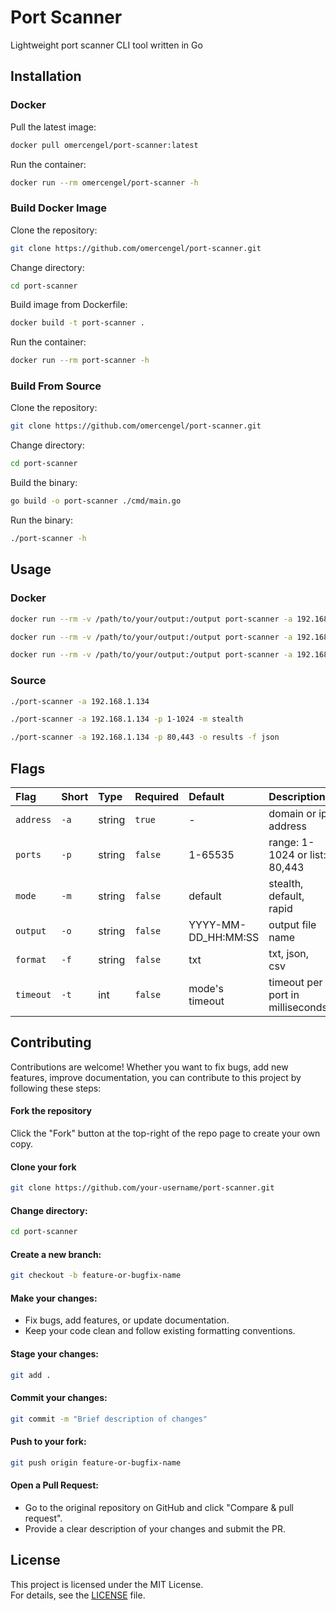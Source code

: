# Port Scanner

Lightweight port scanner CLI tool written in Go


## Installation

### Docker

Pull the latest image:
```bash
docker pull omercengel/port-scanner:latest
```

Run the container:
```bash
docker run --rm omercengel/port-scanner -h
```

### Build Docker Image

Clone the repository:
```bash
git clone https://github.com/omercengel/port-scanner.git
```

Change directory:
```bash
cd port-scanner
```

Build image from Dockerfile:
```bash
docker build -t port-scanner .
```

Run the container:
```bash
docker run --rm port-scanner -h
```

### Build From Source

Clone the repository:
```bash
git clone https://github.com/omercengel/port-scanner.git
```

Change directory:
```bash
cd port-scanner
```

Build the binary:
```bash
go build -o port-scanner ./cmd/main.go
```

Run the binary:
```bash
./port-scanner -h
```

## Usage

### Docker

```bash
docker run --rm -v /path/to/your/output:/output port-scanner -a 192.168.1.134
```

```bash
docker run --rm -v /path/to/your/output:/output port-scanner -a 192.168.1.134 -p 1-1024 -m stealth
```

```bash
docker run --rm -v /path/to/your/output:/output port-scanner -a 192.168.1.134 -p 80,443 -o results -f json
```

### Source

```bash
./port-scanner -a 192.168.1.134
```

```bash
./port-scanner -a 192.168.1.134 -p 1-1024 -m stealth
```

```bash
./port-scanner -a 192.168.1.134 -p 80,443 -o results -f json
```


## Flags

| Flag        | Short | Type   | Required | Default               | Description                      |
| :---------- | :---- | :----- | :------- | :-------------------- | :------------------------------- |
| `address` | `-a`  | string | `true`   | -                   | domain or ip address             |
| `ports`   | `-p`  | string | `false`  | 1-65535             | range: 1-1024 or list: 80,443    |
| `mode`    | `-m`  | string | `false`  | default             | stealth, default, rapid          |
| `output`  | `-o`  | string | `false`  | YYYY-MM-DD_HH:MM:SS | output file name                 |
| `format`  | `-f`  | string | `false`  | txt                 | txt, json, csv                   |
| `timeout` | `-t`  | int    | `false`  | mode's timeout      | timeout per port in milliseconds |

## Contributing

Contributions are welcome! Whether you want to fix bugs, add new features, improve documentation, you can contribute to this project by following these steps:

#### Fork the repository

Click the "Fork" button at the top-right of the repo page to create your own copy.

#### Clone your fork
```bash
git clone https://github.com/your-username/port-scanner.git
```

#### Change directory:
```bash
cd port-scanner
```

#### Create a new branch:
```bash
git checkout -b feature-or-bugfix-name
```

#### Make your changes:
- Fix bugs, add features, or update documentation.
- Keep your code clean and follow existing formatting conventions.

#### Stage your changes:
```bash
git add .
```

#### Commit your changes:
```bash
git commit -m "Brief description of changes"
```

#### Push to your fork:
```bash
git push origin feature-or-bugfix-name
```

#### Open a Pull Request:
- Go to the original repository on GitHub and click "Compare & pull request".
- Provide a clear description of your changes and submit the PR.
## License
This project is licensed under the MIT License.  
For details, see the [LICENSE](https://github.com/omer-cengel/port-scanner/blob/master/LICENSE) file.
